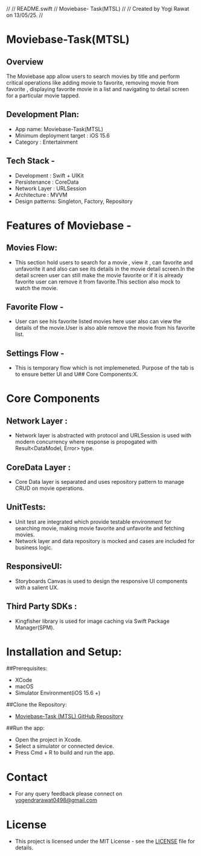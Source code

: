 //
//  README.swift
//  Moviebase- Task(MTSL)
//
//  Created by Yogi Rawat on 13/05/25.
//


# Moviebase-Task(MTSL)

 ## Overview
 The Moviebase app allow users to search movies by title and perform critical operations like adding movie to favorite, removing movie from favorite , displaying favorite movie in a list and navigating to detail screen for a particular movie tapped.
 
## Development Plan:
- App name: Moviebase-Task(MTSL)
- Minimum deployment target : iOS 15.6
- Category : Entertainment

## Tech Stack -
- Development : Swift + UIKit
- Persistenance : CoreData
- Network Layer : URLSession
- Architecture : MVVM
 - Design patterns: Singleton, Factory, Repository

# Features of Moviebase -

 ## Movies Flow:
 - This section hold users to search for a movie , view it , can favorite and unfavorite it and also can see its details in the movie detail screen.In the detail screen user can still make the movie favorite or if it is already favorite user can remove it from favorite.This section also mock to watch the movie.
 
 ## Favorite Flow -
 - User can see his favorite listed movies here user also can view the details of the movie.User is also able remove the movie from his favorite list.
 
 ## Settings Flow -
 - This is temporary flow which is not implemeneted. Purpose of the tab is to ensure better UI and U## Core Components:X.
 
# Core Components
 ## Network Layer :
 - Network layer is abstracted with protocol and URLSession is used with modern concurrency where response is propogated with Result<DataModel, Error> type.
 
 ## CoreData Layer :
 - Core Data layer is separated and uses repository pattern to manage CRUD on movie operations.
 
 ## UnitTests:
 - Unit test are integrated which provide testable environment for searching movie, making movie favorite and unfavorite and fetching movies.
 - Network layer and data repository is mocked and cases are included for business logic.
 
 ## ResponsiveUI:
 - Storyboards Canvas is used to design the responsive UI components with a salient UX.
 
 ## Third Party SDKs :
 - Kingfisher library is used for image caching via Swift Package Manager(SPM).
 
# Installation and Setup:
 ##Prerequisites:
 - XCode
 - macOS
 - Simulator Environment(iOS 15.6 +)

 ##Clone the Repository:
 - [Moviebase-Task (MTSL) GitHub Repository](https://github.com/rawatyogi/Moviebase)
 
 ##Run the app:
 - Open the project in Xcode.
 - Select a simulator or connected device.
 - Press Cmd + R to build and run the app.
 

# Contact
- For any query feedback please connect on yogendrarawat0498@gmail.com

# License
- This project is licensed under the MIT License - see the [LICENSE](LICENSE) file for details.
